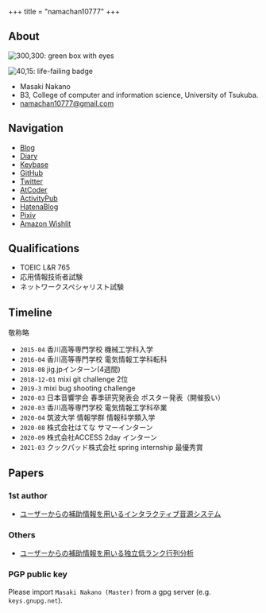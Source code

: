 +++
title = "namachan10777"
+++

## About

![300,300: green box with eyes](/icon.webp)

![40,15: life-failing badge](https://img.shields.io/badge/life-failing-red.svg?style=plastic)

* Masaki Nakano
* B3, College of computer and information science, University of Tsukuba.
* [namachan10777@gmail.com](mailto:namachan10777@gmail.com)

## Navigation

* [Blog](/blog)
* [Diary](/diary)
* [Keybase](https://keybase.io/namachan10777)
* [GitHub](https://github.com/namachan10777)
* [Twitter](https://twitter.com/namachan10777)
* [AtCoder](https://atcoder.jp/users/namachan10777)
* [ActivityPub](https://social.namachan10777.dev)
* [HatenaBlog](https://blog.namachan10777.dev)
* [Pixiv](https://www.pixiv.net/users/16972899)
* [Amazon Wishlit](https://www.amazon.jp/hz/wishlist/ls/7N5AKQ9XX3HY?ref_=wl_share)

## Qualifications

* TOEIC L&R 765
* 応用情報技術者試験
* ネットワークスペシャリスト試験

## Timeline

敬称略

* `2015-04` 香川高等専門学校 機械工学科入学
* `2016-04` 香川高等専門学校 電気情報工学科転科
* `2018-08` jig.jpインターン(4週間)
* `2018-12-01` mixi git challenge 2位
* `2019-3` mixi bug shooting challenge
* `2020-03` 日本音響学会 春季研究発表会 ポスター発表（開催扱い）
* `2020-03` 香川高等専門学校 電気情報工学科卒業
* `2020-04` 筑波大学 情報学群 情報科学類入学
* `2020-08` 株式会社はてな サマーインターン
* `2020-09` 株式会社ACCESS 2day インターン
* `2021-03` クックパッド株式会社 spring internship 最優秀賞

## Papers

### 1st author

* [ユーザーからの補助情報を用いるインタラクティブ音源システム](https://kitalab.net/pdf/2020_ASJspr_nakano.pdf)

### Others

* [ユーザーからの補助情報を用いる独立低ランク行列分析](https://kitalab.net/pdf/2020_ASJaut_oshima.pdf)

### PGP public key

Please import `Masaki Nakano (Master)` from a gpg server (e.g. `keys.gnupg.net`).
